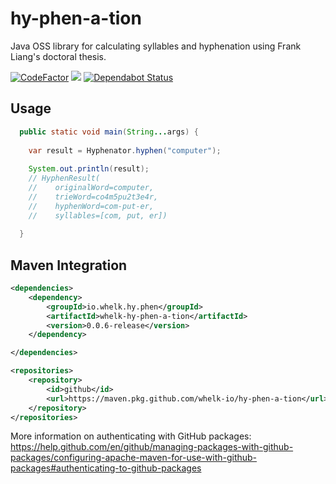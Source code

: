 # hy-phen-a-tion
Java OSS library for calculating syllables and hyphenation using Frank Liang's doctoral thesis.

[![CodeFactor](https://www.codefactor.io/repository/github/whelk-io/hy-phen-a-tion/badge)](https://www.codefactor.io/repository/github/whelk-io/hy-phen-a-tion) ![](https://github.com/whelk-io/hy-phen-a-tion/workflows/deploy/badge.svg) [![Dependabot Status](https://api.dependabot.com/badges/status?host=github&repo=whelk-io/hy-phen-a-tion)](https://dependabot.com)

## Usage

````java
  public static void main(String...args) { 
    
    var result = Hyphenator.hyphen("computer");
    
    System.out.println(result); 
    // HyphenResult(
    //    originalWord=computer, 
    //    trieWord=co4m5pu2t3e4r, 
    //    hyphenWord=com-put-er, 
    //    syllables=[com, put, er])
    
  }
````

## Maven Integration

````xml
<dependencies>
	<dependency>
		<groupId>io.whelk.hy.phen</groupId>
		<artifactId>whelk-hy-phen-a-tion</artifactId>
		<version>0.0.6-release</version>
	</dependency>

</dependencies>

<repositories>
	<repository>
		<id>github</id>
		<url>https://maven.pkg.github.com/whelk-io/hy-phen-a-tion</url>
	</repository>
</repositories>
````

More information on authenticating with GitHub packages: https://help.github.com/en/github/managing-packages-with-github-packages/configuring-apache-maven-for-use-with-github-packages#authenticating-to-github-packages
